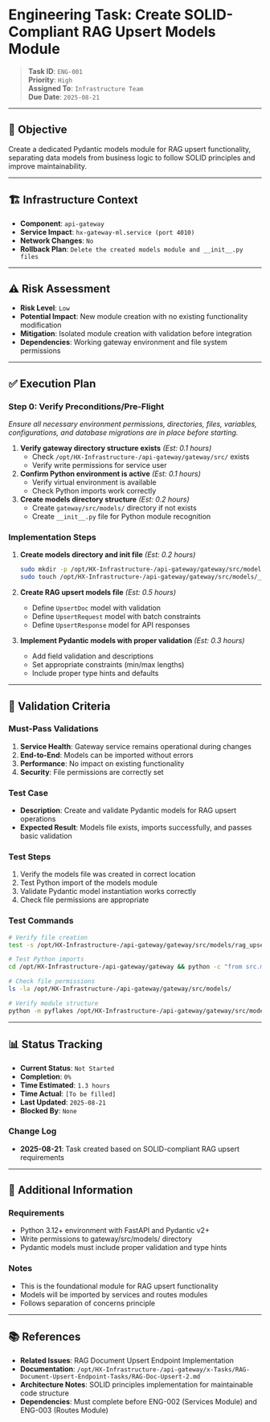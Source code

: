 # Engineering Task: Create SOLID-Compliant RAG Upsert Models Module

> **Task ID**: `ENG-001`  
> **Priority**: `High`  
> **Assigned To**: `Infrastructure Team`  
> **Due Date**: `2025-08-21`

---

## 🎯 Objective
Create a dedicated Pydantic models module for RAG upsert functionality, separating data models from business logic to follow SOLID principles and improve maintainability.

---

## 🏗️ Infrastructure Context
- **Component**: `api-gateway`
- **Service Impact**: `hx-gateway-ml.service (port 4010)`
- **Network Changes**: `No`
- **Rollback Plan**: `Delete the created models module and __init__.py files`

---

## ⚠️ Risk Assessment
- **Risk Level**: `Low`
- **Potential Impact**: New module creation with no existing functionality modification
- **Mitigation**: Isolated module creation with validation before integration
- **Dependencies**: Working gateway environment and file system permissions

---

## ✅ Execution Plan

### Step 0: Verify Preconditions/Pre-Flight

*Ensure all necessary environment permissions, directories, files, variables, configurations, and database migrations are in place before starting.*

1. **Verify gateway directory structure exists** *(Est: 0.1 hours)*
   - Check `/opt/HX-Infrastructure-/api-gateway/gateway/src/` exists
   - Verify write permissions for service user
2. **Confirm Python environment is active** *(Est: 0.1 hours)*
   - Verify virtual environment is available
   - Check Python imports work correctly
3. **Create models directory structure** *(Est: 0.2 hours)*
   - Create `gateway/src/models/` directory if not exists
   - Create `__init__.py` file for Python module recognition

### Implementation Steps

1. **Create models directory and init file** *(Est: 0.2 hours)*
   ```bash
   sudo mkdir -p /opt/HX-Infrastructure-/api-gateway/gateway/src/models
   sudo touch /opt/HX-Infrastructure-/api-gateway/gateway/src/models/__init__.py
   ```

2. **Create RAG upsert models file** *(Est: 0.5 hours)*
   - Define `UpsertDoc` model with validation
   - Define `UpsertRequest` model with batch constraints
   - Define `UpsertResponse` model for API responses

3. **Implement Pydantic models with proper validation** *(Est: 0.3 hours)*
   - Add field validation and descriptions
   - Set appropriate constraints (min/max lengths)
   - Include proper type hints and defaults

---

## 🧪 Validation Criteria

### Must-Pass Validations

1. **Service Health**: Gateway service remains operational during changes
2. **End-to-End**: Models can be imported without errors  
3. **Performance**: No impact on existing functionality
4. **Security**: File permissions are correctly set

### Test Case

- **Description**: Create and validate Pydantic models for RAG upsert operations
- **Expected Result**: Models file exists, imports successfully, and passes basic validation

### Test Steps

1. Verify the models file was created in correct location
2. Test Python import of the models module
3. Validate Pydantic model instantiation works correctly
4. Check file permissions are appropriate

### Test Commands

```bash
# Verify file creation
test -s /opt/HX-Infrastructure-/api-gateway/gateway/src/models/rag_upsert_models.py && echo "✅ Models file created."

# Test Python imports
cd /opt/HX-Infrastructure-/api-gateway/gateway && python -c "from src.models.rag_upsert_models import UpsertDoc, UpsertRequest, UpsertResponse; print('✅ Models import successfully')"

# Check file permissions
ls -la /opt/HX-Infrastructure-/api-gateway/gateway/src/models/

# Verify module structure
python -m pyflakes /opt/HX-Infrastructure-/api-gateway/gateway/src/models/rag_upsert_models.py
```

---

## 📊 Status Tracking

- **Current Status**: `Not Started`
- **Completion**: `0%`
- **Time Estimated**: `1.3 hours`
- **Time Actual**: `[To be filled]`
- **Last Updated**: `2025-08-21`
- **Blocked By**: `None`

### Change Log

- **2025-08-21**: Task created based on SOLID-compliant RAG upsert requirements

---

## 📎 Additional Information

### Requirements

- Python 3.12+ environment with FastAPI and Pydantic v2+
- Write permissions to gateway/src/models/ directory
- Pydantic models must include proper validation and type hints

### Notes

- This is the foundational module for RAG upsert functionality
- Models will be imported by services and routes modules
- Follows separation of concerns principle

---

## 📚 References

- **Related Issues**: RAG Document Upsert Endpoint Implementation
- **Documentation**: `/opt/HX-Infrastructure-/api-gateway/x-Tasks/RAG-Document-Upsert-Endpoint-Tasks/RAG-Doc-Upsert-2.md`
- **Architecture Notes**: SOLID principles implementation for maintainable code structure
- **Dependencies**: Must complete before ENG-002 (Services Module) and ENG-003 (Routes Module)
